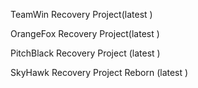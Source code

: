 TeamWin Recovery Project(latest )

OrangeFox Recovery Project(latest )

PitchBlack Recovery Project (latest )

SkyHawk Recovery Project Reborn (latest )
